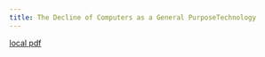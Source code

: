 ```yaml
---
title: The Decline of Computers as a General PurposeTechnology
---
```


[local pdf](../../../pdfs/The%20Decline%20of%20Computers%20as%20a%20General%20PurposeTechnology.pdf)